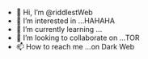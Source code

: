 - 👋 Hi, I’m @riddlestWeb
- 👀 I’m interested in ...HAHAHA
- 🌱 I’m currently learning ...
- 💞️ I’m looking to collaborate on ...TOR
- 📫 How to reach me ...on Dark Web

<!---
riddlestWeb/riddlestWeb is a ✨ special ✨ repository because its `README.md` (this file) appears on your GitHub profile.
You can click the Preview link to take a look at your changes.
--->
